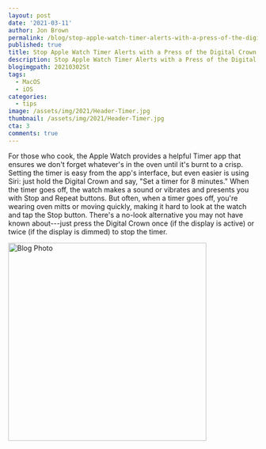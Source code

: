 ```yaml
---
layout: post
date: '2021-03-11'
author: Jon Brown
permalink: /blog/stop-apple-watch-timer-alerts-with-a-press-of-the-digital-crown/
published: true
title: Stop Apple Watch Timer Alerts with a Press of the Digital Crown
description: Stop Apple Watch Timer Alerts with a Press of the Digital Crown
blogimgpath: 20210302St
tags:
  - MacOS
  - iOS
categories:
  - tips
image: /assets/img/2021/Header-Timer.jpg
thumbnail: /assets/img/2021/Header-Timer.jpg
cta: 3
comments: true
---
```

For those who cook, the Apple Watch provides a helpful Timer app that
ensures we don't forget whatever's in the oven until it's burnt to a
crisp. Setting the timer is easy from the app's interface, but even
easier is using Siri: just hold the Digital Crown and say, "Set a timer
for 8 minutes." When the timer goes off, the watch makes a sound or
vibrates and presents you with Stop and Repeat buttons. But often, when
a timer goes off, you're wearing oven mitts or moving quickly, making it
hard to look at the watch and tap the Stop button. There's a no-look
alternative you may not have known about---just press the Digital Crown
once (if the display is active) or twice (if the display is dimmed) to
stop the timer.

<img alt="Blog Photo" src="{{ site.site_cdn }}/assets/img/blog/2021/20210302St/image2.jpeg" class="img-fluid rounded m-2" width="400" />